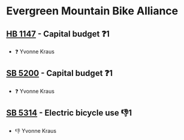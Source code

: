 # Evergreen Mountain Bike Alliance

## [HB 1147](/bill/2023-24/hb/1147/) - Capital budget   ❓1
* ❓ Yvonne Kraus

## [SB 5200](/bill/2023-24/sb/5200/) - Capital budget   ❓1
* ❓ Yvonne Kraus

## [SB 5314](/bill/2023-24/sb/5314/) - Electric bicycle use  👎1 
* 👎 Yvonne Kraus